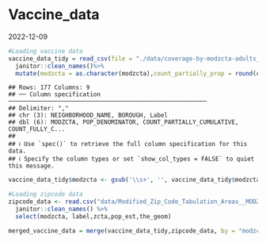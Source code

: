 Vaccine_data
================
2022-12-09

``` r
#Loading vaccine data 
vaccine_data_tidy = read_csv(file = "./data/coverage-by-modzcta-adults_03.09.22.csv")%>%
  janitor::clean_names()%>%
  mutate(modzcta = as.character(modzcta),count_partially_prop = round(count_partially_cumulative/pop_denominator,2), count_Fully_prop = round(count_fully_cumulative/pop_denominator,2), count_1Plus_prop = round(count_1plus_cumulative/pop_denominator,2), count_Additional_prop = round(count_additional_cumulative/pop_denominator,2))
```

    ## Rows: 177 Columns: 9
    ## ── Column specification ────────────────────────────────────────────────────────
    ## Delimiter: ","
    ## chr (3): NEIGHBORHOOD_NAME, BOROUGH, Label
    ## dbl (6): MODZCTA, POP_DENOMINATOR, COUNT_PARTIALLY_CUMULATIVE, COUNT_FULLY_C...
    ## 
    ## ℹ Use `spec()` to retrieve the full column specification for this data.
    ## ℹ Specify the column types or set `show_col_types = FALSE` to quiet this message.

``` r
vaccine_data_tidy$modzcta <- gsub('\\s+', '', vaccine_data_tidy$modzcta)

#Loading zipcode data 
zipcode_data <- read.csv("data/Modified_Zip_Code_Tabulation_Areas__MODZCTA_.csv") %>% 
  janitor::clean_names() %>% 
  select(modzcta, label,zcta,pop_est,the_geom)
```

``` r
merged_vaccine_data = merge(vaccine_data_tidy,zipcode_data, by = "modzcta", all.x = TRUE)
```

